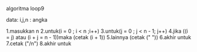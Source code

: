 algoritma loop9

data:
i,j,n : angka

1.masukkan n
2.untuk(i = 0 ; i < n ;i++)
3.untuk(j = 0 ; j < n - 1; j++)
4.jika ((i = j) atau (i + j = n - 1))maka (cetak (i + 1))
5.lainnya (cetak (" "))
6.akhir untuk
7.cetak ("/n")
8.akhir untuk